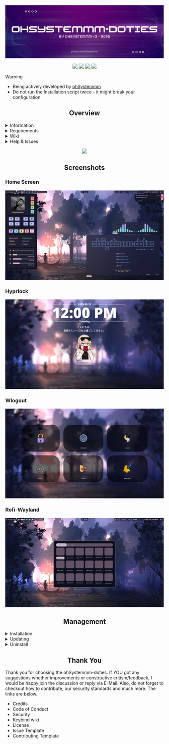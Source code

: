 <div align="center">
	<img src="Action-Area.d/Screenshots/asset_readme.png">
</div>

<p align="center">  
  <img src="https://img.shields.io/github/last-commit/ohSystemmm/ohSystemmm-doties?style=for-the-badge&color=B4BEFE&logo=github&logoColor=D9E0EE&labelColor=242438&label=Last%20Commit">
  <img src="https://img.shields.io/github/stars/ohSystemmm/ohSystemmm-doties?style=for-the-badge&logo=github&color=B4BEFE&logoColor=D9E0EE&labelColor=242438">
  <a href="https://github.com/ohSystemmm/ohSystemmm-doties">
    <img src="https://img.shields.io/github/repo-size/ohSystemmm/ohSystemmm-doties?color=B4BEFE&label=SIZE&logo=googledrive&style=for-the-badge&logoColor=D9E0EE&labelColor=242438">
  </a>
  <img src="https://img.shields.io/badge/issues-skill-green?style=for-the-badge&color=B4BEFE&logo=github&logoColor=D9E0EE&labelColor=242438">
</p>

> [!WARNING]
> - Being actively developed by [ohSystemmm](https://github.com/ohSystemmm) 
> - Do not run the Installation script twice - it might break your configuration

<div align="center"><h2>Overview</h2></div>

<details>
  <summary>Information</summary>
<br>
The ohSystemmm-doties dotfiles are made to provide a seamless and intuitive user experience from the moment you start. Pre-configured for quick setup, they offer a variety of customization options to fit your individual preferences. Their straightforward usability and adaptability make them an ideal choice for those looking to optimize their setup while retaining the ability to make personalized adjustments. Should you encounter any issues or bugs, don't hesitate to reach out for assistance. You can find my contact information on my GitHub profile.
<br>
</details>
<details>
  <summary>Requirements</summary>
<br>
The dotfiles are compatible with virtually any low-end device capable of running Hyprland. The primary requirement is an Arch Linux installation; while a fresh installation is preferred, it is not strictly necessary. A stable network connection is recommended, and you should also consider allocating some time for the installation process. The ohSystemmm-doties will automatically install the necessary packages required for the dotfiles to function properly. 
<br>
</details>
<details>
  <summary>Wiki</summary>
<br>
Not yet implemented, but expected to be included soon.
<br>
</details>
<details>
  <summary>Help & Issues</summary>
<br>
If you encounter any issues with the dotfiles and believe it to be related to the dotfiles themselves, please feel free to reach out or open an issue. ohSystemmm@gmail.com
<br>
</details>
<p align = "center"><img src = "https://api.sefinek.net/api/v2/moecounter/@ohSystemmm?length=10&theme=default"/> </p>
<div align="center">
  <h2>Screenshots</h2>
</div>

### Home Screen
![](Action-Area.d/Screenshots/Home.png)

### Hyprlock
![](Action-Area.d/Screenshots/Hyprlock.png)

### Wlogout
![](Action-Area.d/Screenshots/Wlogout.png)

### Rofi-Wayland
![](Action-Area.d/Screenshots/Rofi-Wayland.png)

<div align="center">
  <h2>Management</h2>
</div>

<details>
  <summary>Installation</summary>

### Installation
Be sure to back up your own configurations, as they may be overwritten. It's recommended to install these dotfiles on a fresh Arch installation without a desktop environment, though they should also work on an existing setup. The included Install script will provide guidance and instructions throughout the installation process. **Additionally you may consider running the installation script in a bare TTY since some packages might regenerate their configurations**. (Ctrl + Alt + F3/F4/...)
```bash
$ git clone https://github.com/ohSystemmm/ohSystemmm-doties.git
$ cd ohSystemmm-doties/Action-Area.d/
$ ./Install.sh
```
**After successfully installing, be sure to explore the ~/ohSystemmm-doties/Control.sh file. Run it to set your wallpaper, system design, and more.**
</details>
<details>  
<summary>Updating </summary>

### Updating
To update the dotfiles, simply run the Update script, and it will handle everything automatically.
```bash
$ cd ohSystemmm-doties/Action-Area.d/
$ ./Update.sh
```

</details>
<details>
  <summary>Uninstall</summary>

### Uninstall
To uninstall, simply execute the Uninstall script. This will delete all ohSystemmm configurations, including grubtheme, sddm, and also remove any configuration files related to the dotfiles from your system. **However, it <u>will not</u> remove the installed packages since it could potentially break your operating system due to some package's necessary dependencies.
```bash
$ cd ohSystemmm-doties/Action-Area.d/
$ ./Uninstall.sh
```

</details>
<div align="center">
  <h2>Thank You</h2>
</div>
Thank you for choosing the ohSystemmm-doties. If YOU got any suggestions whether improvements or constructive critism/feedback, I would be happy join the discussion or reply via E-Mail. Also, do not forget to checkout how to contribute, our security standards and much more. The links are below. 

- Credits 
- Code of Conduct
- Security
- Keybind wiki
- License
- Issue Template
- Contributing Template
